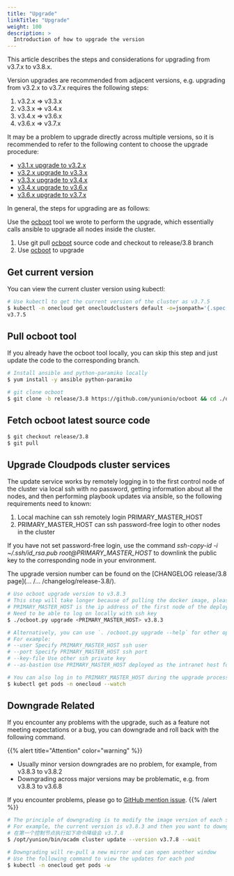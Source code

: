 ```yaml
---
title: "Upgrade"
linkTitle: "Upgrade"
weight: 100
description: >
  Introduction of how to upgrade the version
---
```


This article describes the steps and considerations for upgrading from v3.7.x to v3.8.x.

Version upgrades are recommended from adjacent versions, e.g. upgrading from v3.2.x to v3.7.x requires the following steps:

1. v3.2.x => v3.3.x
2. v3.3.x => v3.4.x
3. v3.4.x => v3.6.x
4. v3.6.x => v3.7.x

It may be a problem to upgrade directly across multiple versions, so it is recommended to refer to the following content to choose the upgrade procedure:

- [v3.1.x upgrade to v3.2.x](https://www.cloudpods.org/v3.2/docs/setup/upgrade)
- [v3.2.x upgrade to v3.3.x](https://www.cloudpods.org/v3.3/docs/setup/upgrade)
- [v3.3.x upgrade to v3.4.x](https://www.cloudpods.org/v3.4/docs/setup/upgrade)
- [v3.4.x upgrade to v3.6.x](https://www.cloudpods.org/v3.6/zh/docs/setup/upgrade)
- [v3.6.x upgrade to v3.7.x](https://www.cloudpods.org/v3.7/zh/docs/setup/upgrade)

In general, the steps for upgrading are as follows:

Use the [ocboot](https://github.com/yunionio/ocboot) tool we wrote to perform the upgrade, which essentially calls ansible to upgrade all nodes inside the cluster.

1. Use git pull [ocboot](https://github.com/yunionio/ocboot) source code and checkout to release/3.8 branch
2. Use [ocboot](https://github.com/yunionio/ocboot) to upgrade

## Get current version

You can view the current cluster version using kubectl:

```bash
# Use kubectl to get the current version of the cluster as v3.7.5
$ kubectl -n onecloud get onecloudclusters default -o=jsonpath='{.spec.version}'
v3.7.5
```

## Pull ocboot tool

If you already have the ocboot tool locally, you can skip this step and just update the code to the corresponding branch.

```bash
# Install ansible and python-paramiko locally
$ yum install -y ansible python-paramiko

# git clone ocboot
$ git clone -b release/3.8 https://github.com/yunionio/ocboot && cd ./ocboot
```

## Fetch ocboot latest source code

```bash
$ git checkout release/3.8
$ git pull
```

## Upgrade Cloudpods cluster services

The update service works by remotely logging in to the first control node of the cluster via local ssh with no password, getting information about all the nodes, and then performing playbook updates via ansible, so the following requirements need to known:

1. Local machine can ssh remotely login PRIMARY_MASTER_HOST
2. PRIMARY_MASTER_HOST can ssh password-free login to other nodes in the cluster

If you have not set password-free login, use the command *ssh-copy-id -i ~/.ssh/id_rsa.pub root@PRIMARY_MASTER_HOST* to downlink the public key to the corresponding node in your environment.

The upgrade version number can be found on the [CHANGELOG release/3.8 page](... /... /changelog/release-3.8/).

```bash
# Use ocboot upgrade version to v3.8.3
# This step will take longer because of pulling the docker image, please be patient
# PRIMARY_MASTER_HOST is the ip address of the first node of the deployed cluster
# Need to be able to log on locally with ssh key
$ ./ocboot.py upgrade <PRIMARY_MASTER_HOST> v3.8.3

# Alternatively, you can use `. /ocboot.py upgrade --help` for other optional parameters
# For example:
# --user Specify PRIMARY_MASTER_HOST ssh user
# --port Specify PRIMARY_MASTER_HOST ssh port
# --key-file Use other ssh private key
# --as-bastion Use PRIMARY_MASTER_HOST deployed as the intranet host for the bastion

# You can also log in to PRIMARY_MASTER_HOST during the upgrade process and use kubectl to view the upgrade status of the corresponding pods
$ kubectl get pods -n onecloud --watch
```

## Downgrade Related

If you encounter any problems with the upgrade, such as a feature not meeting expectations or a bug, you can downgrade and roll back with the following command.

{{% alert title="Attention" color="warning" %}}
- Usually minor version downgrades are no problem, for example, from v3.8.3 to v3.8.2
- Downgrading across major versions may be problematic, e.g. from v3.8.3 to v3.6.8

If you encounter problems, please go to [GitHub mention issue](https://github.com/yunionio/cloudpods/issues).
{{% /alert %}}

```bash
# The principle of downgrading is to modify the image version of each service
# For example, the current version is v3.8.3 and then you want to downgrade to v3.7.8
# 在第一个控制节点执行如下命令降级会 v3.7.8
$ /opt/yunion/bin/ocadm cluster update --version v3.7.8 --wait 

# Downgrading will re-pull a new mirror and can open another window
# Use the following command to view the updates for each pod
$ kubectl -n onecloud get pods -w
```
